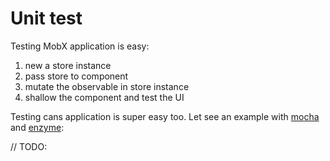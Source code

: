 # Unit test

Testing MobX application is easy:

1. new a store instance
2. pass store to component
3. mutate the observable in store instance
4. shallow the component and test the UI

Testing cans application is super easy too. Let see an example with [mocha]() and [enzyme]():

// TODO: